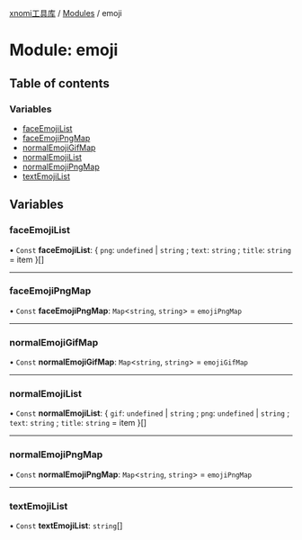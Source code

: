[xnomi工具库](../README.md) / [Modules](../modules.md) / emoji

# Module: emoji

## Table of contents

### Variables

- [faceEmojiList](emoji.md#faceemojilist)
- [faceEmojiPngMap](emoji.md#faceemojipngmap)
- [normalEmojiGifMap](emoji.md#normalemojigifmap)
- [normalEmojiList](emoji.md#normalemojilist)
- [normalEmojiPngMap](emoji.md#normalemojipngmap)
- [textEmojiList](emoji.md#textemojilist)

## Variables

### faceEmojiList

• `Const` **faceEmojiList**: { `png`: `undefined` \| `string` ; `text`: `string` ; `title`: `string` = item }[]

___

### faceEmojiPngMap

• `Const` **faceEmojiPngMap**: `Map`<`string`, `string`\> = `emojiPngMap`

___

### normalEmojiGifMap

• `Const` **normalEmojiGifMap**: `Map`<`string`, `string`\> = `emojiGifMap`

___

### normalEmojiList

• `Const` **normalEmojiList**: { `gif`: `undefined` \| `string` ; `png`: `undefined` \| `string` ; `text`: `string` ; `title`: `string` = item }[]

___

### normalEmojiPngMap

• `Const` **normalEmojiPngMap**: `Map`<`string`, `string`\> = `emojiPngMap`

___

### textEmojiList

• `Const` **textEmojiList**: `string`[]
